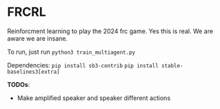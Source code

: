 # FRCRL
Reinforcment learning to play the 2024 frc game. Yes this is real. We are aware we are insane. 

To run, just run 
```python3 train_multiagent.py```

Dependencies:
`pip install sb3-contrib`
`pip install stable-baselines3[extra]`

**TODOs**:
- Make amplified speaker and speaker different actions